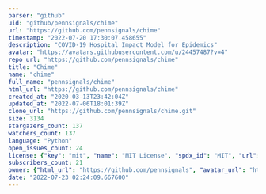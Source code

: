 ```yaml
---
parser: "github"
uid: "github/pennsignals/chime"
url: "https://github.com/pennsignals/chime"
timestamp: "2022-07-20 17:30:07.458655"
description: "COVID-19 Hospital Impact Model for Epidemics"
avatar: "https://avatars.githubusercontent.com/u/24457487?v=4"
repo_url: "https://github.com/pennsignals/chime"
title: "Chime"
name: "chime"
full_name: "pennsignals/chime"
html_url: "https://github.com/pennsignals/chime"
created_at: "2020-03-13T23:42:04Z"
updated_at: "2022-07-06T18:01:39Z"
clone_url: "https://github.com/pennsignals/chime.git"
size: 3134
stargazers_count: 137
watchers_count: 137
language: "Python"
open_issues_count: 24
license: {"key": "mit", "name": "MIT License", "spdx_id": "MIT", "url": "https://api.github.com/licenses/mit", "node_id": "MDc6TGljZW5zZTEz"}
subscribers_count: 21
owner: {"html_url": "https://github.com/pennsignals", "avatar_url": "https://avatars.githubusercontent.com/u/24457487?v=4", "login": "pennsignals", "type": "Organization"}
date: "2022-07-23 02:24:09.667600"
---
```

